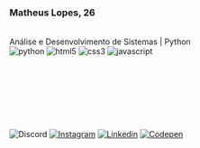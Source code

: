 ### Matheus Lopes, 26
<br>
Análise e Desenvolvimento de Sistemas | Python


<div style="display: inline_block">


  
<img alt="python" src="https://img.shields.io/badge/Python-3776AB?style=for-the-badge&logo=python&logoColor=white">  
<img alt="html5" src="https://img.shields.io/badge/HTML5-E34F26?style=for-the-badge&logo=html5&logoColor=white">
<img alt="css3" src="https://img.shields.io/badge/CSS3-1572B6?style=for-the-badge&logo=css3&logoColor=white">
<img alt="javascript" src="https://img.shields.io/badge/JavaScript-323330?style=for-the-badge&logo=javascript&logoColor=F7DF1E">
</div><br>

<br><br><br><br><br>

![Discord](https://img.shields.io/badge/Discord-7289DA?style=for-the-badge&logo=discord&logoColor=white)
[![Instagram](https://img.shields.io/badge/Instagram-E4405F?style=for-the-badge&logo=instagram&logoColor=white)](https://www.instagram.com/matheuslopes.pdf/)
[![Linkedin](https://img.shields.io/badge/LinkedIn-0077B5?style=for-the-badge&logo=linkedin&logoColor=white)](https://www.linkedin.com/in/matheus-lopes-1532aa21a/)
[![Codepen](https://img.shields.io/badge/Codepen-000000?style=for-the-badge&logo=codepen&logoColor=white)](https://codepen.io/matheuslopes)
